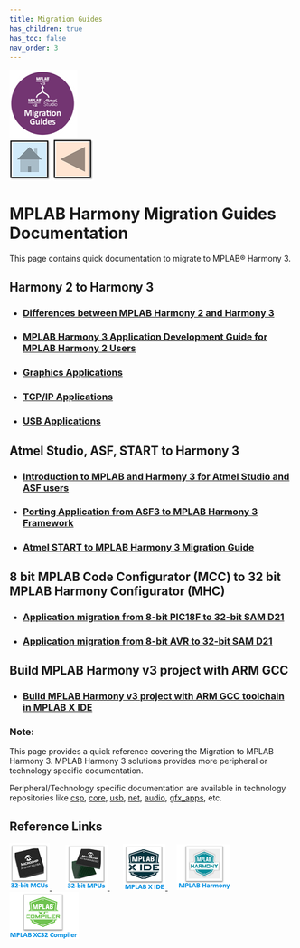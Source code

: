 ```yaml
---
title: Migration Guides
has_children: true
has_toc: false
nav_order: 3
---
```

![](migration.png) &nbsp;&nbsp;&nbsp;&nbsp;&nbsp;&nbsp;&nbsp;&nbsp;&nbsp; &nbsp;&nbsp;&nbsp;&nbsp;&nbsp;&nbsp;&nbsp;&nbsp;&nbsp;&nbsp;&nbsp;&nbsp;&nbsp;&nbsp;&nbsp;&nbsp;&nbsp;&nbsp;&nbsp;&nbsp;&nbsp;&nbsp;&nbsp;&nbsp;&nbsp;&nbsp;&nbsp;&nbsp;&nbsp;&nbsp;&nbsp;&nbsp;&nbsp;&nbsp;&nbsp;&nbsp;&nbsp;&nbsp;&nbsp;&nbsp;&nbsp;&nbsp;&nbsp;&nbsp;&nbsp;&nbsp;&nbsp;&nbsp;&nbsp;&nbsp;&nbsp;&nbsp;&nbsp;&nbsp;&nbsp;&nbsp;&nbsp;&nbsp;&nbsp;&nbsp;&nbsp;&nbsp;&nbsp;&nbsp;&nbsp;&nbsp;&nbsp;&nbsp;&nbsp;&nbsp;&nbsp;&nbsp;[<img src="../r_images/quick_home.png" title="Home">](../../readme.md) [<img src="../r_images/quick_back.png"  title="Back">](../../readme.md)  




# MPLAB Harmony Migration Guides Documentation

This page contains quick documentation to migrate to MPLAB® Harmony 3.   

## Harmony 2 to Harmony 3
- ### [Differences between MPLAB Harmony 2 and Harmony 3](./differences_harmony_2_to_harmony_3/readme.md)
- ### [MPLAB Harmony 3 Application Development Guide for MPLAB Harmony 2 Users](./harmony_2_to_harmony_3/readme.md)
- ### [Graphics Applications](./aria_graphics_harmoy2_to_harmony_3/readme.md)
- ### [TCP/IP Applications](./tcpiip_harmoy2_to_harmony_3/readme.md)
- ### [USB Applications](./usb_harmoy2_to_harmony_3/readme.md)

## Atmel Studio, ASF, START to Harmony 3
- ### [Introduction to MPLAB and Harmony 3 for Atmel Studio and ASF users](./introduction_mplabx_harmony_3_to_studio_asf_users/readme.md)
- ### [Porting Application from ASF3 to MPLAB Harmony 3 Framework](./asf_to_harmony_3/readme.md)
- ### [Atmel START to MPLAB Harmony 3 Migration Guide](./atmel_start_to_harmony_3/readme.md)

## 8 bit MPLAB Code Configurator (MCC) to 32 bit MPLAB Harmony Configurator (MHC)
- ### [Application migration from 8-bit PIC18F to 32-bit SAM D21](./pic18f_to_samd21_migration/readme.md)
- ### [Application migration from 8-bit AVR to 32-bit SAM D21](./atmega4809_to_samd21_migration/readme.md)

## Build MPLAB Harmony v3 project with ARM GCC
- ### [Build MPLAB Harmony v3 project with ARM GCC toolchain in MPLAB X IDE](./build_harmony_3_project_with_gcc/readme.md)

### **Note:**  
This page provides a quick reference covering the Migration to MPLAB Harmony 3. MPLAB Harmony 3 solutions provides more peripheral or technology specific documentation.  

Peripheral/Technology specific documentation are available in technology repositories like <a href="https://github.com/Microchip-MPLAB-Harmony/csp" target="_blank">csp</a>, <a href="https://github.com/Microchip-MPLAB-Harmony/core" target="_blank">core</a>, <a href="https://github.com/Microchip-MPLAB-Harmony/usb" target="_blank">usb</a>, <a href="https://github.com/Microchip-MPLAB-Harmony/net" target="_blank">net</a>, <a href="https://github.com/Microchip-MPLAB-Harmony/audio" target="_blank">audio</a>, <a href="https://github.com/Microchip-MPLAB-Harmony/gfx_apps" target="_blank">gfx_apps</a>, etc.

## Reference Links
[<a href="https://www.microchip.com/design-centers/32-bit" target="_blank"> <img src="../r_images/32_bit_mcus.png"> </a>]()  &nbsp; &nbsp; &nbsp; [<a href="https://www.microchip.com/design-centers/32-bit-mpus" target="_blank"> <img src="../r_images/32_bit_mpus.png"> </a>]()  &nbsp; &nbsp; &nbsp; [<a href="https://www.microchip.com/mplab/mplab-x-ide" target="_blank"> <img src="../r_images/mplab_x_ide.png"> </a>]()  &nbsp; &nbsp; [<a href="https://www.microchip.com/mplab/mplab-harmony" target="_blank"> <img src="../r_images/mplab_harmony.png"> </a>]() [<a href="https://www.microchip.com/mplab/compilers" target="_blank"> <img src="../r_images/mplab_compiler.png"> </a>]()

